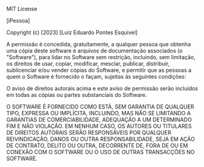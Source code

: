 MIT License

[iPessoa]

Copyright (c) [2023] [Luiz Eduardo Pontes Esquivel]

A permissão é concedida, gratuitamente, a qualquer pessoa que obtenha uma cópia deste software e arquivos de documentação associados (o "Software"), para lidar no Software sem restrição, incluindo, sem limitação, os direitos de usar, copiar, modificar, mesclar, publicar, distribuir, sublicenciar e/ou vender cópias do Software, e permitir que as pessoas a quem o Software é fornecido o façam, sujeitas às seguintes condições:

O aviso de direitos autorais acima e este aviso de permissão serão incluídos em todas as cópias ou partes substanciais do Software.

O SOFTWARE É FORNECIDO COMO ESTÁ, SEM GARANTIA DE QUALQUER TIPO, EXPRESSA OU IMPLÍCITA, INCLUINDO, MAS NÃO SE LIMITANDO A GARANTIAS DE COMERCIABILIDADE, ADEQUAÇÃO A UM DETERMINADO FIM E NÃO VIOLAÇÃO. EM NENHUM CASO, OS AUTORES OU TITULARES DE DIREITOS AUTORAIS SERÃO RESPONSÁVEIS POR QUALQUER REIVINDICAÇÃO, DANOS OU OUTRA RESPONSABILIDADE, SEJA EM AÇÃO DE CONTRATO, DELITO OU OUTRA, DECORRENTE DE, FORA DE OU EM CONEXÃO COM O SOFTWARE OU O USO DE OUTRAS TRANSACÇÕES NO SOFTWARE.